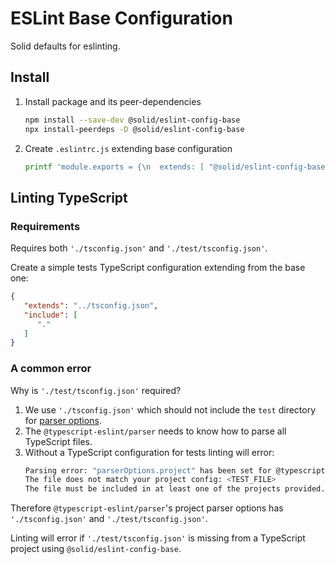 # ESLint Base Configuration

Solid defaults for eslinting.

## Install

1. Install package and its peer-dependencies
   ```bash
   npm install --save-dev @solid/eslint-config-base
   npx install-peerdeps -D @solid/eslint-config-base
   ```
2. Create `.eslintrc.js` extending base configuration
   ```bash
   printf 'module.exports = {\n  extends: [ "@solid/eslint-config-base" ]\n};\n' > .eslintrc.js
   ```


## Linting TypeScript

### Requirements

Requires both `'./tsconfig.json'` and `'./test/tsconfig.json'`.

Create a simple tests TypeScript configuration extending from the base one:
```json
{
   "extends": "../tsconfig.json",
   "include": [
      "."
   ]
}
```

### A common error

Why is `'./test/tsconfig.json'` required?

1. We use `'./tsconfig.json'` which should not include the `test` directory for [parser options](https://github.com/typescript-eslint/typescript-eslint/blob/master/packages/parser/README.md#configuration).
2. The `@typescript-eslint/parser` needs to know how to parse all TypeScript files.
3. Without a TypeScript configuration for tests linting will error:
   ```bash
   Parsing error: "parserOptions.project" has been set for @typescript-eslint/parser.
   The file does not match your project config: <TEST_FILE>
   The file must be included in at least one of the projects provided.
   ```

Therefore `@typescript-eslint/parser`'s project parser options has `'./tsconfig.json'` and `'./test/tsconfig.json'`.

Linting will error if `'./test/tsconfig.json'` is missing from a TypeScript project using `@solid/eslint-config-base`.
